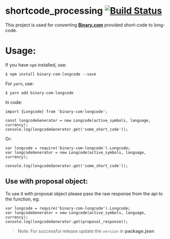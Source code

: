 # shortcode_processing [![Build Status](https://travis-ci.org/binary-com/shortcode_processing.svg?branch=master)](https://travis-ci.org/binary-com/shortcode_processing)
This project is used for converting [**Binary.com**](https://www.binary.com) provided short-code to long-code.

# Usage:
If you have `npm` installed, use:
```
$ npm install binary-com-longcode --save
```
For `yarn`, use:
```
$ yarn add binary-com-longcode
```

In code: 
```
import {Longcode} from 'binary-com-longcode';

const longcodeGenerator = new Longcode(active_symbols, language, currency);
console.log(longcodeGenerator.get('some_short_code'));

```
Or:
```
var longcode = require('binary-com-longcode').Longcode;
var longcodeGenerator = new Longcode(active_symbols, language, currency);

console.log(longcodeGenerator.get('some_short_code'));
```

Use with proposal object:
----
To use it with proposal object please pass the raw response from the api to the function, eg:
```
var longcode = require('binary-com-longcode').Longcode;
var longcodeGenerator = new Longcode(active_symbols, language, currency);
console.log(longcodeGenerator.get(proposal_response));
```
> Note: For successful release update the `version` in **package.json**

